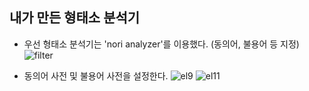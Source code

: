 ## 내가 만든 형태소 분석기

* 우선 형태소 분석기는 'nori analyzer'를 이용했다. (동의어, 불용어 등 지정)
![filter](https://user-images.githubusercontent.com/53853730/65580990-a9104080-dfb5-11e9-93b5-fd27bccadc42.JPG)

* 동의어 사전 및 불용어 사전을 설정한다.
![el9](https://user-images.githubusercontent.com/53853730/65581374-4d928280-dfb6-11e9-8b72-7647119a5c43.JPG)
![el11](https://user-images.githubusercontent.com/53853730/65580987-a877aa00-dfb5-11e9-95a4-4e7e723b9b43.JPG)